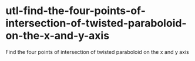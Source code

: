# utl-find-the-four-points-of-intersection-of-twisted-paraboloid-on-the-x-and-y-axis
Find the four points of intersection of twisted paraboloid on the x and y axis
